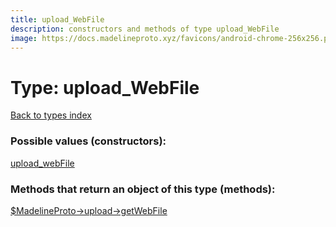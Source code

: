 ```yaml
---
title: upload_WebFile
description: constructors and methods of type upload_WebFile
image: https://docs.madelineproto.xyz/favicons/android-chrome-256x256.png
---
```

# Type: upload\_WebFile  
[Back to types index](index.md)



### Possible values (constructors):

[upload\_webFile](../constructors/upload_webFile.md)  



### Methods that return an object of this type (methods):

[$MadelineProto->upload->getWebFile](../methods/upload_getWebFile.md)  



